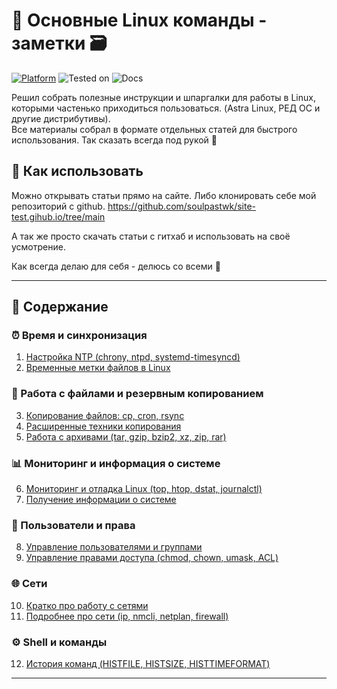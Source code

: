 # 📘 Основные Linux команды - заметки 🗃️

[![Platform](https://img.shields.io/badge/platform-Linux-lightgrey?style=flat-square&logo=linux)](https://kernel.org)
![Tested on](https://img.shields.io/badge/tested%20on-Red%20OS%207.3%20%7C%208.0%20%7C%20Astra%20SE%201.7.5%20%7C%201.8-orange?style=flat-square)
![Docs](https://img.shields.io/badge/docs-markdown-blueviolet?style=flat-square&logo=markdown)

Решил собрать полезные инструкции и шпаргалки для работы в Linux, которыми частенько приходиться пользоваться.
(Astra Linux, РЕД ОС и другие дистрибутивы).  
Все материалы собрал в формате отдельных статей для быстрого использования. Так сказать всегда под рукой 📝

## 📌 Как использовать

Можно открывать статьи прямо на сайте.
Либо клонировать себе мой репозиторий с github.
 https://github.com/soulpastwk/site-test.gihub.io/tree/main


А так же просто скачать статьи с гитхаб и использовать на своё усмотрение.

Как всегда делаю для себя - делюсь со всеми 💁

---

## 📑 Содержание

### ⏰ Время и синхронизация
1. [Настройка NTP (chrony, ntpd, systemd-timesyncd)](01_ntp)
2. [Временные метки файлов в Linux](07_file_timestamps)

### 📂 Работа с файлами и резервным копированием
3. [Копирование файлов: cp, cron, rsync](02_cp_cron_rsync)
4. [Расширенные техники копирования](03_copy_advanced)
5. [Работа с архивами (tar, gzip, bzip2, xz, zip, rar)](04_archives)

### 📊 Мониторинг и информация о системе
6. [Мониторинг и отладка Linux (top, htop, dstat, journalctl)](05_monitoring)
7. [Получение информации о системе](06_sysinfo)

### 👤 Пользователи и права
8. [Управление пользователями и группами](08_users)
9. [Управление правами доступа (chmod, chown, umask, ACL)](12_permissions)

### 🌐 Сети
10. [Кратко про работу с сетями](10_network_basics)
11. [Подробнее про сети (ip, nmcli, netplan, firewall)](11_network_details)

### ⚙️ Shell и команды
12. [История команд (HISTFILE, HISTSIZE, HISTTIMEFORMAT)](09_shell_history)

---

